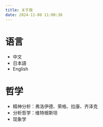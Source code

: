 ```yaml
---
title: 关于我
date: 2024-11-08 11:00:38
---
```

# 语言
* 中文
* 日本語
* English

# 哲学
* 精神分析：弗洛伊德、荣格、拉康、齐泽克
* 分析哲学：维特根斯坦
* 现象学
